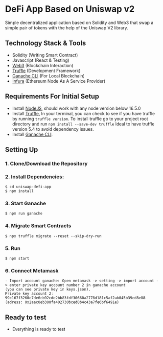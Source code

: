 # DeFi App Based on Uniswap v2

Simple decentralized application based on Solidity and Web3 that swap a simple pair of tokens with the help of the Uniswap V2 library.

## Technology Stack & Tools

- Solidity (Writing Smart Contract)
- Javascript (React & Testing)
- [Web3](https://web3js.readthedocs.io/en/v1.5.2/) (Blockchain Interaction)
- [Truffle](https://www.trufflesuite.com/docs/truffle/overview) (Development Framework)
- [Ganache CLI](https://github.com/trufflesuite/ganache-cli-archive) (For Local Blockchain)
- [Infura](https://infura.io/) (Ethereum Node As A Service Provider)

## Requirements For Initial Setup

- Install [NodeJS](https://nodejs.org/en/), should work with any node version below 16.5.0
- Install [Truffle](https://www.trufflesuite.com/docs/truffle/overview), In your terminal, you can check to see if you have truffle by running `truffle version`. To install truffle go to your project root directory and run `npm install --save-dev truffle` Ideal to have truffle version 5.4 to avoid dependency issues.
- Install [Ganache CLI](https://github.com/trufflesuite/ganache-cli-archive).

## Setting Up

### 1. Clone/Download the Repository

### 2. Install Dependencies:

```
$ cd uniswap-defi-app
$ npm install
```

### 3. Start Ganache

`$ npm run ganache`

### 4. Migrate Smart Contracts

`$ npx truffle migrate --reset --skip-dry-run`

### 5. Run

`$ npm start`

### 6. Connect Metamask

```
- Import account ganache: Open metamask -> setting -> import account -> enter private key account number 2 in ganache account
(you can see private key in keys.json).
Private key account 2: 99c167f3260c7de6cb92cde2bb83fdf30660a2778d181c5af2ab045b39ed8e88
(adress: 0x2aac0eb300fa402730bced0b4c43a7fe6bf6491e)
```

## Ready to test
- Everything is ready to test
